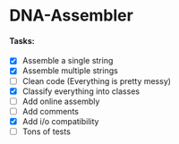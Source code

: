 # DNA-Assembler
#### Tasks:
  - [x] Assemble a single string
  - [x] Assemble multiple strings
  - [ ] Clean code (Everything is pretty messy)
  - [x] Classify everything into classes
  - [ ] Add online assembly
  - [ ] Add comments
  - [x] Add i/o compatibility
  - [ ] Tons of tests
